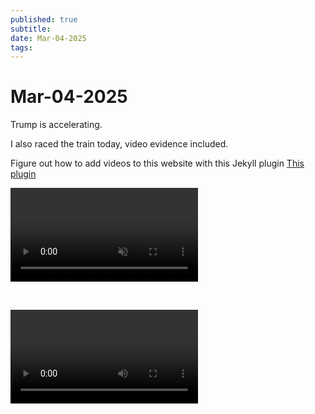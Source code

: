 ```yaml
---
published: true
subtitle: 
date: Mar-04-2025
tags: 
---
```


# Mar-04-2025

Trump is accelerating.

I also raced the train today, video evidence included.

Figure out how to add videos to this website with this Jekyll plugin [This plugin]( https://octopress.org/docs/plugins/video-tag/ )

<video muted="" autoplay="" preload="auto" controls="" height="auto">  

<source src="/videos/train.mp4" type="video/mp4" />  

</video>

![video](/videos/train.mp4)